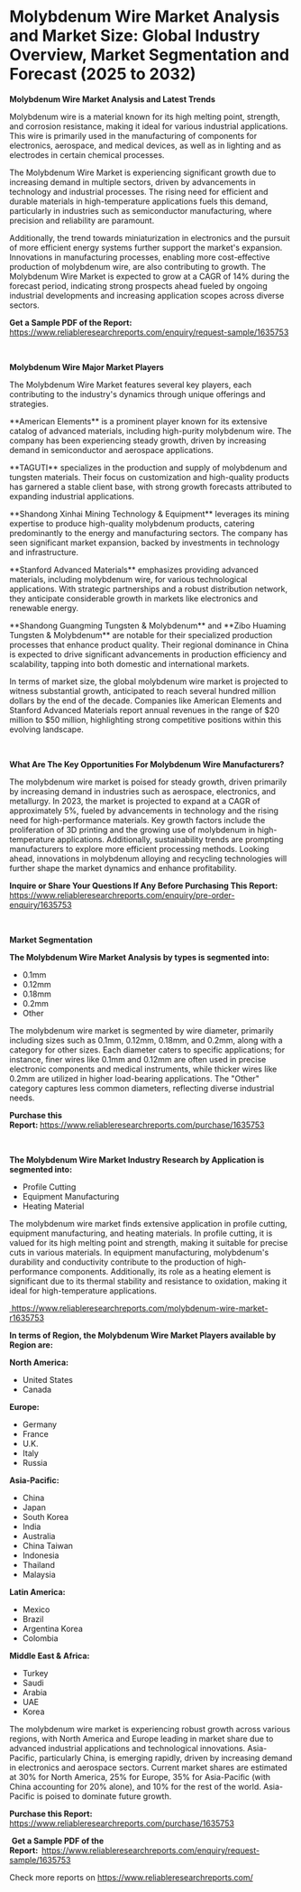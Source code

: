 <p><h1>Molybdenum Wire Market Analysis and Market Size: Global Industry Overview, Market Segmentation and Forecast (2025 to 2032)</h1></p><p><strong>Molybdenum Wire Market Analysis and Latest Trends</strong></p>
<p><p>Molybdenum wire is a material known for its high melting point, strength, and corrosion resistance, making it ideal for various industrial applications. This wire is primarily used in the manufacturing of components for electronics, aerospace, and medical devices, as well as in lighting and as electrodes in certain chemical processes. </p><p>The Molybdenum Wire Market is experiencing significant growth due to increasing demand in multiple sectors, driven by advancements in technology and industrial processes. The rising need for efficient and durable materials in high-temperature applications fuels this demand, particularly in industries such as semiconductor manufacturing, where precision and reliability are paramount. </p><p>Additionally, the trend towards miniaturization in electronics and the pursuit of more efficient energy systems further support the market's expansion. Innovations in manufacturing processes, enabling more cost-effective production of molybdenum wire, are also contributing to growth. The Molybdenum Wire Market is expected to grow at a CAGR of 14% during the forecast period, indicating strong prospects ahead fueled by ongoing industrial developments and increasing application scopes across diverse sectors.</p></p>
<p><strong>Get a Sample PDF of the Report:&nbsp;</strong> <a href="https://www.reliableresearchreports.com/enquiry/request-sample/1635753?utm_campaign=3027&utm_medium=2&utm_source=Github&utm_content=ia&utm_term=31032025&utm_id=molybdenum-wire">https://www.reliableresearchreports.com/enquiry/request-sample/1635753</a></p>
<p>&nbsp;</p>
<p><strong>Molybdenum Wire Major Market Players</strong></p>
<p><p>The Molybdenum Wire Market features several key players, each contributing to the industry's dynamics through unique offerings and strategies. </p><p>**American Elements** is a prominent player known for its extensive catalog of advanced materials, including high-purity molybdenum wire. The company has been experiencing steady growth, driven by increasing demand in semiconductor and aerospace applications. </p><p>**TAGUTI** specializes in the production and supply of molybdenum and tungsten materials. Their focus on customization and high-quality products has garnered a stable client base, with strong growth forecasts attributed to expanding industrial applications.</p><p>**Shandong Xinhai Mining Technology & Equipment** leverages its mining expertise to produce high-quality molybdenum products, catering predominantly to the energy and manufacturing sectors. The company has seen significant market expansion, backed by investments in technology and infrastructure.</p><p>**Stanford Advanced Materials** emphasizes providing advanced materials, including molybdenum wire, for various technological applications. With strategic partnerships and a robust distribution network, they anticipate considerable growth in markets like electronics and renewable energy.</p><p>**Shandong Guangming Tungsten & Molybdenum** and **Zibo Huaming Tungsten & Molybdenum** are notable for their specialized production processes that enhance product quality. Their regional dominance in China is expected to drive significant advancements in production efficiency and scalability, tapping into both domestic and international markets.</p><p>In terms of market size, the global molybdenum wire market is projected to witness substantial growth, anticipated to reach several hundred million dollars by the end of the decade. Companies like American Elements and Stanford Advanced Materials report annual revenues in the range of $20 million to $50 million, highlighting strong competitive positions within this evolving landscape.</p></p>
<p>&nbsp;</p>
<p><strong>What Are The Key Opportunities For Molybdenum Wire Manufacturers?</strong></p>
<p><p>The molybdenum wire market is poised for steady growth, driven primarily by increasing demand in industries such as aerospace, electronics, and metallurgy. In 2023, the market is projected to expand at a CAGR of approximately 5%, fueled by advancements in technology and the rising need for high-performance materials. Key growth factors include the proliferation of 3D printing and the growing use of molybdenum in high-temperature applications. Additionally, sustainability trends are prompting manufacturers to explore more efficient processing methods. Looking ahead, innovations in molybdenum alloying and recycling technologies will further shape the market dynamics and enhance profitability.</p></p>
<p><strong>Inquire or Share Your Questions If Any Before Purchasing This Report:</strong> <a href="https://www.reliableresearchreports.com/enquiry/pre-order-enquiry/1635753?utm_campaign=3027&utm_medium=2&utm_source=Github&utm_content=ia&utm_term=31032025&utm_id=molybdenum-wire">https://www.reliableresearchreports.com/enquiry/pre-order-enquiry/1635753</a></p>
<p>&nbsp;</p>
<p><strong>Market Segmentation</strong></p>
<p><strong>The Molybdenum Wire Market Analysis by types is segmented into:</strong></p>
<p><ul><li>0.1mm</li><li>0.12mm</li><li>0.18mm</li><li>0.2mm</li><li>Other</li></ul></p>
<p><p>The molybdenum wire market is segmented by wire diameter, primarily including sizes such as 0.1mm, 0.12mm, 0.18mm, and 0.2mm, along with a category for other sizes. Each diameter caters to specific applications; for instance, finer wires like 0.1mm and 0.12mm are often used in precise electronic components and medical instruments, while thicker wires like 0.2mm are utilized in higher load-bearing applications. The "Other" category captures less common diameters, reflecting diverse industrial needs.</p></p>
<p><strong>Purchase this Report:&nbsp;</strong><a href="https://www.reliableresearchreports.com/purchase/1635753?utm_campaign=3027&utm_medium=2&utm_source=Github&utm_content=ia&utm_term=31032025&utm_id=molybdenum-wire">https://www.reliableresearchreports.com/purchase/1635753</a></p>
<p>&nbsp;</p>
<p><strong>The Molybdenum Wire Market Industry Research by Application is segmented into:</strong></p>
<p><ul><li>Profile Cutting</li><li>Equipment Manufacturing</li><li>Heating Material</li></ul></p>
<p><p>The molybdenum wire market finds extensive application in profile cutting, equipment manufacturing, and heating materials. In profile cutting, it is valued for its high melting point and strength, making it suitable for precise cuts in various materials. In equipment manufacturing, molybdenum's durability and conductivity contribute to the production of high-performance components. Additionally, its role as a heating element is significant due to its thermal stability and resistance to oxidation, making it ideal for high-temperature applications.</p></p>
<p><a href="https://www.reliableresearchreports.com/molybdenum-wire-market-r1635753?utm_campaign=3027&utm_medium=2&utm_source=Github&utm_content=ia&utm_term=31032025&utm_id=molybdenum-wire">&nbsp;https://www.reliableresearchreports.com/molybdenum-wire-market-r1635753</a></p>
<p><strong>In terms of Region, the Molybdenum Wire Market Players available by Region are:</strong></p>
<p>
    <p> <strong> North America: </strong>
        <ul>
            <li>United States</li>
            <li>Canada</li>
        </ul>
        </p> 
    <p> <strong> Europe: </strong>
        <ul>
            <li>Germany</li>
            <li>France</li>
            <li>U.K.</li>
            <li>Italy</li>
            <li>Russia</li>
        </ul>
        </p> 
    <p> <strong> Asia-Pacific: </strong>
        <ul>
            <li>China</li>
            <li>Japan</li>
            <li>South Korea</li>
            <li>India</li>
            <li>Australia</li>
            <li>China Taiwan</li>
            <li>Indonesia</li>
            <li>Thailand</li>
            <li>Malaysia</li>
        </ul>
        </p> 
    <p> <strong> Latin America: </strong>
        <ul>
            <li>Mexico</li>
            <li>Brazil</li>
            <li>Argentina Korea</li>
            <li>Colombia</li>
        </ul>
        </p> 
    <p> <strong> Middle East & Africa: </strong>
        <ul>
            <li>Turkey</li>
            <li>Saudi</li>
            <li>Arabia</li>
            <li>UAE</li>
            <li>Korea</li>
        </ul>
    </p>
    </p>
<p><p>The molybdenum wire market is experiencing robust growth across various regions, with North America and Europe leading in market share due to advanced industrial applications and technological innovations. Asia-Pacific, particularly China, is emerging rapidly, driven by increasing demand in electronics and aerospace sectors. Current market shares are estimated at 30% for North America, 25% for Europe, 35% for Asia-Pacific (with China accounting for 20% alone), and 10% for the rest of the world. Asia-Pacific is poised to dominate future growth.</p></p>
<p><strong>Purchase this Report: </strong><a href="https://www.reliableresearchreports.com/purchase/1635753?utm_campaign=3027&utm_medium=2&utm_source=Github&utm_content=ia&utm_term=31032025&utm_id=molybdenum-wire">https://www.reliableresearchreports.com/purchase/1635753</a></p>
<p>&nbsp;<strong>Get a Sample PDF of the Report:&nbsp;&nbsp;</strong><a href="https://www.reliableresearchreports.com/enquiry/request-sample/1635753?utm_campaign=3027&utm_medium=2&utm_source=Github&utm_content=ia&utm_term=31032025&utm_id=molybdenum-wire">https://www.reliableresearchreports.com/enquiry/request-sample/1635753</a></p>
<p><strong></strong></p>
<p>Check more reports on <a href="https://www.reliableresearchreports.com/?utm_campaign=3027&utm_medium=2&utm_source=Github&utm_content=ia&utm_term=31032025&utm_id=molybdenum-wire">https://www.reliableresearchreports.com/</a></p>